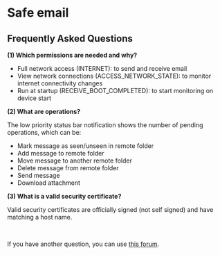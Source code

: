Safe email
==========

Frequently Asked Questions
--------------------------

<a name="FAQ1"></a>
**(1) Which permissions are needed and why?**

* Full network access (INTERNET): to send and receive email
* View network connections (ACCESS_NETWORK_STATE): to monitor internet connectivity changes
* Run at startup (RECEIVE_BOOT_COMPLETED): to start monitoring on device start

<a name="FAQ2"></a>
**(2) What are operations?**

The low priority status bar notification shows the number of pending operations, which can be:

* Mark message as seen/unseen in remote folder
* Add message to remote folder
* Move message to another remote folder
* Delete message from remote folder
* Send message
* Download attachment

<a name="FAQ3"></a>
**(3) What is a valid security certificate?**

Valid security certificates are officially signed (not self signed) and have matching a host name.


<br>

If you have another question, you can use [this forum](https://forum.xda-developers.com/android/apps-games/source-email-t3824168).
